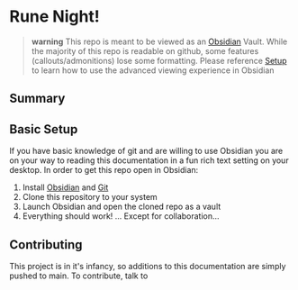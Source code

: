 # Rune Night!
>  **warning**
> This repo is meant to be viewed as an [Obsidian](https://obsidian.md/) Vault. While the majority of this repo is readable on github, some features (callouts/admonitions) lose some formatting. Please reference [Setup](#setup) to learn how to use the advanced viewing experience in Obsidian
## Summary
## Basic Setup
If you have basic knowledge of git and are willing to use Obsidian you are on your way to reading this documentation in a fun rich text setting on your desktop. In order to get this repo open in Obsidian:
1. Install [Obsidian](https://obsidian.md/) and [Git](https://github.com/git-guides/install-git)
2. Clone this repository to your system
3. Launch Obsidian and open the cloned repo as a vault
4. Everything should work! ... Except for collaboration...

## Contributing
This project is in it's infancy, so additions to this documentation are simply pushed to main. To contribute, talk to 